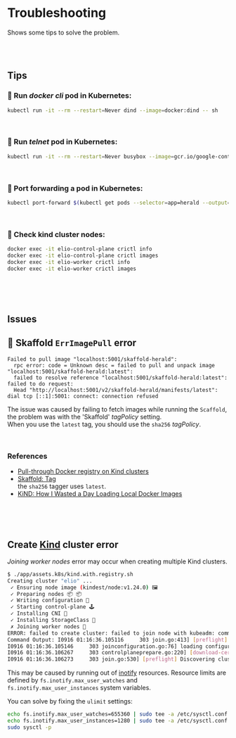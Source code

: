 # Troubleshooting  

Shows some tips to solve the problem.  

<br/><br/>

## Tips  

### 🧰 Run *docker cli* pod in Kubernetes:

```bash
kubectl run -it --rm --restart=Never dind --image=docker:dind -- sh
```

<br/>

### 🧰 Run *telnet* pod in Kubernetes:

```bash
kubectl run -it --rm --restart=Never busybox --image=gcr.io/google-containers/busybox -- sh
```

<br/>

### 🧰 Port forwarding a pod in Kubernetes:
 
```bash
kubectl port-forward $(kubectl get pods --selector=app=herald --output=jsonpath={.items..metadata.name}) 7003:7003
```

<br/>

### 🧰 Check kind cluster nodes:  

```bash
docker exec -it elio-control-plane crictl info
docker exec -it elio-control-plane crictl images
docker exec -it elio-worker crictl info
docker exec -it elio-worker crictl images
```

<br/><br/><br/>

## Issues  

## 🧰 Skaffold `ErrImagePull` error  
```
Failed to pull image "localhost:5001/skaffold-herald": 
  rpc error: code = Unknown desc = failed to pull and unpack image "localhost:5001/skaffold-herald:latest": 
  failed to resolve reference "localhost:5001/skaffold-herald:latest": failed to do request: 
  Head "http://localhost:5001/v2/skaffold-herald/manifests/latest": dial tcp [::1]:5001: connect: connection refused    
```

The issue was caused by failing to fetch images while running the `Scaffold`, the problem was with the 'Skaffold' *tagPolicy* setting.  
When you use the `latest` tag, you should use the `sha256` *tagPolicy*.  

<br/>

### References  
* [Pull-through Docker registry on Kind clusters](https://maelvls.dev/docker-proxy-registry-kind/)  
* [Skaffold: Tag](https://skaffold.dev/docs/pipeline-stages/taggers/)  
  the `sha256` tagger uses `latest`.  
* [KiND: How I Wasted a Day Loading Local Docker Images](https://iximiuz.com/en/posts/kubernetes-kind-load-docker-image/)  

<br/><br/><br/>

## Create [Kind](https://kind.sigs.k8s.io/docs/user/quick-start/) cluster error  

*Joining worker nodes* error may occur when creating multiple Kind clusters.  

```bash
$ ./app/assets.k8s/kind.with.registry.sh 
Creating cluster "elio" ...
 ✓ Ensuring node image (kindest/node:v1.24.0) 🖼 
 ✓ Preparing nodes 📦 📦  
 ✓ Writing configuration 📜 
 ✓ Starting control-plane 🕹️ 
 ✓ Installing CNI 🔌 
 ✓ Installing StorageClass 💾 
 ✗ Joining worker nodes 🚜 
ERROR: failed to create cluster: failed to join node with kubeadm: command "docker exec --privileged elio-worker kubeadm join --config /kind/kubeadm.conf --skip-phases=preflight --v=6" failed with error: exit status 1
Command Output: I0916 01:16:36.105116     303 join.go:413] [preflight] found NodeName empty; using OS hostname as NodeName
I0916 01:16:36.105146     303 joinconfiguration.go:76] loading configuration from "/kind/kubeadm.conf"
I0916 01:16:36.106267     303 controlplaneprepare.go:220] [download-certs] Skipping certs download
I0916 01:16:36.106273     303 join.go:530] [preflight] Discovering cluster-info
```

This may be caused by running out of [inotify](https://linux.die.net/man/7/inotify) resources. Resource limits are defined by `fs.inotify.max_user_watches` and `fs.inotify.max_user_instances` system variables.  

You can solve by fixing the `ulimit` settings:

```bash
echo fs.inotify.max_user_watches=655360 | sudo tee -a /etc/sysctl.conf
echo fs.inotify.max_user_instances=1280 | sudo tee -a /etc/sysctl.conf
sudo sysctl -p
```

